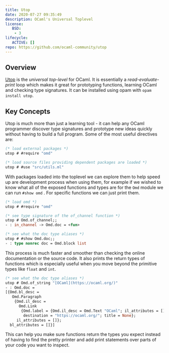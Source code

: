 ```yaml
---
title: Utop
date: 2020-07-27 09:35:49
description: OCaml's Universal Toplevel
license: 
   BSD: 
    - 3 
lifecycle: 
   ACTIVE: []
repo: https://github.com/ocaml-community/utop
---
```


## Overview

[Utop](https://github.com/ocaml-community/utop) is the *universal top-level* for OCaml. It is essentially a *read-evaluate-print* loop which makes it great for prototyping functions, learning OCaml and checking type signatures. It can be installed using opam with `opam install utop`. 

## Key Concepts

Utop is much more than just a learning tool - it can help any OCaml programmer discover type signatures and prototype new ideas quickly without having to build a full program. Some of the most useful directives are: 

```ocaml
(* load external packages *)
utop # #require "omd" 

(* load source files providing dependent packages are loaded *)
utop # #use "src/utils.ml" 
```

With packages loaded into the toplevel we can explore them to help speed up are development process when using them, for example if we wished to know what all of the exposed functions and types are for the `Omd` module we can run `#show omd` . For specific functions we can just print them.

```ocaml
(* load omd *)
utop # #require "omd"

(* see type signature of the of_channel function *)
utop # Omd.of_channel;;
- : in_channel -> Omd.doc = <fun>

(* see what the doc type aliases *)
utop # #show Omd.doc;; 
- : type nonrec doc = Omd.block list
```

This process is much faster and smoother than checking the online documentation or the source code. It also prints the return types of functions which is especially useful when you move beyond the primitive types like `float` and `int`.

```ocaml
(* see what the doc type aliases *)
utop # Omd.of_string "[OCaml](https://ocaml.org/)"
- : Omd.doc =
[{Omd.bl_desc =
   Omd.Paragraph
    {Omd.il_desc =
      Omd.Link
       {Omd.label = {Omd.il_desc = Omd.Text "OCaml"; il_attributes = []};
        destination = "https://ocaml.org/"; title = None};
     il_attributes = []};
  bl_attributes = []}]
```

This can help you make sure functions return the types you expect instead of having to find the pretty printer and add print statements over parts of your code you want to inspect.
